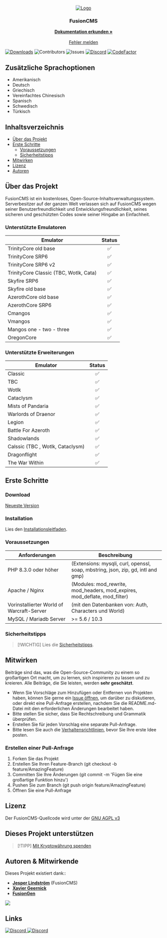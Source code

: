 <br/>
<p align="center">
  <a href="https://github.com/FusionWowCMS/FusionCMS">
    <img src="https://github.com/FusionWowCMS/FusionCMS/assets/12217476/e17a9db8-30dd-41bc-b4e9-30b66b55bc4f" alt="Logo">
  </a>
  
<h3 align="center">FusionCMS</h3>

  <p align="center">
    <a href="https://github.com/FusionWowCMS/FusionCMS/wiki"><strong>Dokumentation erkunden »</strong></a>
    <br/>
    <br/>
    <a href="https://github.com/FusionWowCMS/FusionCMS/issues">Fehler melden</a>
  </p>
</p>

[![Downloads](https://img.shields.io/github/downloads/FusionWowCMS/FusionCMS/total)](https://github.com/FusionWowCMS/FusionCMS/releases "Releases") ![Contributors](https://img.shields.io/github/contributors/FusionWowCMS/FusionCMS?color=dark-green) ![Issues](https://img.shields.io/github/issues/FusionWowCMS/FusionCMS) [![Discord](https://img.shields.io/discord/1116706973828775976.svg)](https://discord.gg/tnWTkZ7akZ "Our community hub on Discord") [![CodeFactor](https://www.codefactor.io/repository/github/fusionwowcms/fusioncms/badge/main)](https://www.codefactor.io/repository/github/fusionwowcms/fusioncms/overview/main)

## Zusätzliche Sprachoptionen
* Amerikanisch
* Deutsch
* Griechisch
* Vereinfachtes Chinesisch
* Spanisch
* Schwedisch
* Türkisch

## Inhaltsverzeichnis

* [Über das Projekt](#über-das-projekt)
* [Erste Schritte](#erste-schritte)
    * [Voraussetzungen](#voraussetzungen)
    * [Sicherheitstipps](#sicherheitstipps)
* [Mitwirken](#mitwirken)
* [Lizenz](#lizenz)
* [Autoren](#autoren--mitwirkende)

## Über das Projekt

FusionCMS ist ein kostenloses, Open-Source-Inhaltsverwaltungssystem. Serverbesitzer auf der ganzen Welt verlassen sich auf FusionCMS wegen seiner Benutzerfreundlichkeit und Entwicklungsfreundlichkeit, seines sicheren und geschützten Codes sowie seiner Hingabe an Einfachheit.

### Unterstützte Emulatoren

| Emulator                                 | Status |
|------------------------------------------|:--------:|
| TrinityCore old base                     | ✅ |
| TrinityCore SRP6                         | ✅ |
| TrinityCore SRP6 v2                      | ✅ |
| TrinityCore Classic (TBC, Wotlk, Cata)   | ✅ |
| Skyfire SRP6                             | ✅ |
| Skyfire old base                         | ✅ |
| AzerothCore old base                     | ✅ |
| AzerothCore SRP6                         | ✅ |
| Cmangos                                  | ✅ |
| Vmangos                                  | ✅ |
| Mangos one - two - three                 | ✅ |
| OregonCore                               | ✅ |

### Unterstützte Erweiterungen

| Emulator                             | Status |
|--------------------------------------|:--------:|
| Classic                              | ✅ |
| TBC                                  | ✅ |
| Wotlk                                | ✅ |
| Cataclysm                            | ✅ |
| Mists of Pandaria                    | ✅ |
| Warlords of Draenor                  | ✅ |
| Legion                               | ✅ |
| Battle For Azeroth                   | ✅ |
| Shadowlands                          | ✅ |
| Calssic (TBC , Wotlk, Cataclysm)     | ✅ |
| Dragonflight                         | ✅ |
| The War Within                       | ✅ |

## Erste Schritte

### Download

[Neueste Version](https://github.com/FusionWowCMS/FusionCMS/releases/latest)

### Installation
Lies den [Installationsleitfaden](https://github.com/FusionWowCMS/FusionCMS/wiki/Installation-Guide).

### Voraussetzungen

| Anforderungen                             | Beschreibung                                                                               |
|-------------------------------------------|--------------------------------------------------------------------------------------------|
| PHP 8.3.0 oder höher                      | (Extensions: mysqli, curl, openssl, soap, mbstring, json, zip, gd, intl and gmp)           |
| Apache / Nginx                            | (Modules: mod_rewrite, mod_headers, mod_expires, mod_deflate, mod_filter)                  |
| Vorinstallierter World of Warcraft-Server | (mit den Datenbanken von: Auth, Characters und World)                                      |
| MySQL / Mariadb Server                    | >= 5.6 / 10.3                                                                              |

### Sicherheitstipps
> [!WICHTIG]
> Lies die [Sicherheitstipps](SECURITY.md).

## Mitwirken

Beiträge sind das, was die Open-Source-Community zu einem so großartigen Ort macht, um zu lernen, sich inspirieren zu lassen und zu kreieren. Alle Beiträge, die Sie leisten, werden **sehr geschätzt**.

* Wenn Sie Vorschläge zum Hinzufügen oder Entfernen von Projekten haben, können Sie gerne ein [Issue öffnen](https://github.com/FusionWowCMS/FusionCMS/issues/new), um darüber zu diskutieren, oder direkt eine Pull-Anfrage erstellen, nachdem Sie die README.md-Datei mit den erforderlichen Änderungen bearbeitet haben.
* Bitte stellen Sie sicher, dass Sie Rechtschreibung und Grammatik überprüfen.
* Erstellen Sie für jeden Vorschlag eine separate Pull-Anfrage.
* Bitte lesen Sie auch die [Verhaltensrichtlinien](https://github.com/FusionWowCMS/FusionCMS/blob/main/.github/CODE_OF_CONDUCT.md), bevor Sie Ihre erste Idee posten.

### Erstellen einer Pull-Anfrage

1. Forken Sie das Projekt
2. Erstellen Sie Ihren Feature-Branch (git checkout -b feature/AmazingFeature)
3. Committen Sie Ihre Änderungen (git commit -m 'Fügen Sie eine großartige Funktion hinzu')
4. Pushen Sie zum Branch (git push origin feature/AmazingFeature)
5. Öffnen Sie eine Pull-Anfrage

## Lizenz

Der FusionCMS-Quellcode wird unter der [GNU AGPL v3](https://github.com/FusionWowCMS/FusionCMS/blob/main/LICENSE)

## Dieses Projekt unterstützen
> [!TIPP]
[Mit Kryptowährung spenden](https://paylink.payment4.com/en/Fusion%20CMS/007d3e04-643d-4105-b113-d37ad09e747e)

## Autoren & Mitwirkende

Dieses Projekt existiert dank::

- **[Jesper Lindström](https://github.com/jesperlindstrom)** (FusionCMS)
- **[Xavier Geernick](https://github.com/XavierGeerinck)**
- **[FusionGen](https://github.com/FusionGen/FusionGEN)**

<a href="https://github.com/FusionWowCMS/FusionCMS/graphs/contributors">
  <img src="https://contrib.rocks/image?repo=FusionWowCMS/FusionCMS" />
</a>

## Links

<a href="https://discord.gg/tnWTkZ7akZ">
    <img src="https://discord.com/api/guilds/1116706973828775976/widget.png?style=banner2" alt="Discord">
</a> <a href="http://discord.gamerscentral.de/">
    <img src="https://discord.com/api/guilds/213752188411969547/widget.png?style=banner2" alt="Discord">
</a>
